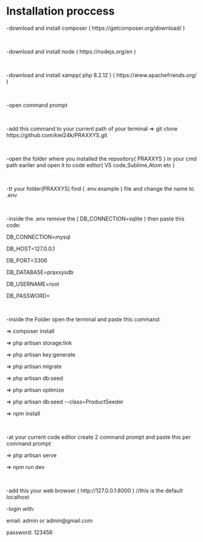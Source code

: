 <h1>Installation proccess</h1>


<p>-download and install composer ( https://getcomposer.org/download/ )</p>
<br>
<p>-download and install node ( https://nodejs.org/en )</p>
<br>
<p>-download and install xampp( php 8.2.12 ) ( https://www.apachefriends.org/ )</p>
<br>
<p>-open command prompt</p>
<br>
<p>-add this command to your current path of your terminal => git clone https://github.com/kiel24k/PRAXXYS.git</p>
<br>
<p>-open the folder where you installed the repository( PRAXXYS ) in your cmd path earlier and open it to code editor( VS code,Sublime,Atom etc )</p>
<br>
<p>-tt your folder(PRAXXYS) find ( .env.example ) file and change the name to .env</p>
<br>
<p>-inside the .env remove the ( DB_CONNECTION=sqlite ) then paste this code:</p>
      <p>DB_CONNECTION=mysql</p>
      <p>DB_HOST=127.0.0.1</p>
      <p>DB_PORT=3306</p>
      <p>DB_DATABASE=praxxysdb</p>
      <p>DB_USERNAME=root</p>
      <p>DB_PASSWORD=</p>
<br>     
<p>-inside the Folder open the terminal and paste this command:</p>
    <p>=> composer install</p>
    <p>=> php artisan storage:link</p>
    <p>=> php artisan key:generate</p>
    <p>=> php artisan migrate</p>
    <p>=> php artisan db:seed</p>
    <p>=> php artisan optimize</p>
    <p>=> php artisan db:seed --class=ProductSeeder</p>
    <p>=> npm install</p>
    <br>

<p>-at your current code editor create 2 command prompt and paste this per command prompt</p>
    <p>=> php artisan serve</p>
    <p>=> npm run dev</p>
<br>
<p>-add this your web browser ( http://127.0.0.1:8000 ) //this is the default localhost</p>
<p>-login with:</p>
    <p>email: admin or admin@gmail.com</p>
    <p>password: 123456</p>


      
    

